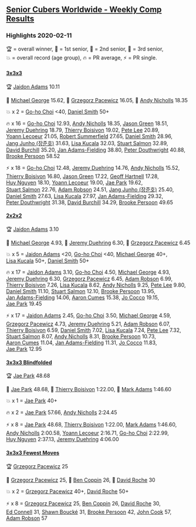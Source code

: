 <style>table {white-space: nowrap;}</style>

## [Senior Cubers Worldwide - Weekly Comp Results](/scw-comp/results/)
### Highlights 2020-02-11

<span style="white-space: nowrap;">🏆 = overall winner</span>, <span style="white-space: nowrap;">🥇 = 1st senior</span>, <span style="white-space: nowrap;">🥈 = 2nd senior</span>, <span style="white-space: nowrap;">🥉 = 3rd senior</span>, <span style="white-space: nowrap;">💥 = overall record (age group)</span>, <span style="white-space: nowrap;">🔥 = PR average</span>, <span style="white-space: nowrap;">⚡ = PR single</span>.

#### [3x3x3](333.md)

<span style="white-space: nowrap;">🏆 [Jaidon Adams](../../persons/jaidon_adams/333.md) 10.11</span>

<span style="white-space: nowrap;">🥇 [Michael George](../../persons/michael_george/333.md) 15.62</span>, <span style="white-space: nowrap;">🥈 [Grzegorz Pacewicz](../../persons/grzegorz_pacewicz/333.md) 16.05</span>, <span style="white-space: nowrap;">🥉 [Andy Nicholls](../../persons/andy_nicholls/333.md) 18.35</span>

💥 x 2 = <span style="white-space: nowrap;">[Go-ho Choi](../../persons/go_ho_choi/333.md) <40</span>, <span style="white-space: nowrap;">[Daniel Smith](../../persons/daniel_smith/333.md) 50+</span>

🔥 x 16 = <span style="white-space: nowrap;">[Go-ho Choi](../../persons/go_ho_choi/333.md) 12.93</span>, <span style="white-space: nowrap;">[Andy Nicholls](../../persons/andy_nicholls/333.md) 18.35</span>, <span style="white-space: nowrap;">[Jason Green](../../persons/jason_green/333.md) 18.51</span>, <span style="white-space: nowrap;">[Jeremy Duehring](../../persons/jeremy_duehring/333.md) 18.79</span>, <span style="white-space: nowrap;">[Thierry Boisivon](../../persons/thierry_boisivon/333.md) 19.02</span>, <span style="white-space: nowrap;">[Pete Lee](../../persons/pete_lee/333.md) 20.89</span>, <span style="white-space: nowrap;">[Yoann Lecoeur](../../persons/yoann_lecoeur/333.md) 21.05</span>, <span style="white-space: nowrap;">[Robert Summerfield](../../persons/robert_summerfield/333.md) 27.65</span>, <span style="white-space: nowrap;">[Daniel Smith](../../persons/daniel_smith/333.md) 28.96</span>, <span style="white-space: nowrap;">[Jang Junho (장준호)](../../persons/jang_junho/333.md) 31.63</span>, <span style="white-space: nowrap;">[Lisa Kucala](../../persons/lisa_kucala/333.md) 32.03</span>, <span style="white-space: nowrap;">[Stuart Salmon](../../persons/stuart_salmon/333.md) 32.89</span>, <span style="white-space: nowrap;">[David Burchill](../../persons/david_burchill/333.md) 35.20</span>, <span style="white-space: nowrap;">[Jan Adams-Fielding](../../persons/jan_adams_fielding/333.md) 38.80</span>, <span style="white-space: nowrap;">[Peter Douthwright](../../persons/peter_douthwright/333.md) 40.88</span>, <span style="white-space: nowrap;">[Brooke Persoon](../../persons/brooke_persoon/333.md) 58.52</span>

⚡ x 18 = <span style="white-space: nowrap;">[Go-ho Choi](../../persons/go_ho_choi/333.md) 12.48</span>, <span style="white-space: nowrap;">[Jeremy Duehring](../../persons/jeremy_duehring/333.md) 14.76</span>, <span style="white-space: nowrap;">[Andy Nicholls](../../persons/andy_nicholls/333.md) 15.52</span>, <span style="white-space: nowrap;">[Thierry Boisivon](../../persons/thierry_boisivon/333.md) 16.80</span>, <span style="white-space: nowrap;">[Jason Green](../../persons/jason_green/333.md) 17.22</span>, <span style="white-space: nowrap;">[Geoff Hartnell](../../persons/geoff_hartnell/333.md) 17.28</span>, <span style="white-space: nowrap;">[Huy Nguyen](../../persons/huy_nguyen/333.md) 18.10</span>, <span style="white-space: nowrap;">[Yoann Lecoeur](../../persons/yoann_lecoeur/333.md) 19.00</span>, <span style="white-space: nowrap;">[Jae Park](../../persons/jae_park/333.md) 19.62</span>, <span style="white-space: nowrap;">[Stuart Salmon](../../persons/stuart_salmon/333.md) 22.76</span>, <span style="white-space: nowrap;">[Adam Robson](../../persons/adam_robson/333.md) 24.51</span>, <span style="white-space: nowrap;">[Jang Junho (장준호)](../../persons/jang_junho/333.md) 25.40</span>, <span style="white-space: nowrap;">[Daniel Smith](../../persons/daniel_smith/333.md) 27.63</span>, <span style="white-space: nowrap;">[Lisa Kucala](../../persons/lisa_kucala/333.md) 27.97</span>, <span style="white-space: nowrap;">[Jan Adams-Fielding](../../persons/jan_adams_fielding/333.md) 29.32</span>, <span style="white-space: nowrap;">[Peter Douthwright](../../persons/peter_douthwright/333.md) 31.38</span>, <span style="white-space: nowrap;">[David Burchill](../../persons/david_burchill/333.md) 34.29</span>, <span style="white-space: nowrap;">[Brooke Persoon](../../persons/brooke_persoon/333.md) 49.65</span>

#### [2x2x2](222.md)

<span style="white-space: nowrap;">🏆 [Jaidon Adams](../../persons/jaidon_adams/222.md) 3.10</span>

<span style="white-space: nowrap;">🥇 [Michael George](../../persons/michael_george/222.md) 4.93</span>, <span style="white-space: nowrap;">🥈 [Jeremy Duehring](../../persons/jeremy_duehring/222.md) 6.30</span>, <span style="white-space: nowrap;">🥉 [Grzegorz Pacewicz](../../persons/grzegorz_pacewicz/222.md) 6.45</span>

💥 x 5 = <span style="white-space: nowrap;">[Jaidon Adams](../../persons/jaidon_adams/222.md) <20</span>, <span style="white-space: nowrap;">[Go-ho Choi](../../persons/go_ho_choi/222.md) <40</span>, <span style="white-space: nowrap;">[Michael George](../../persons/michael_george/222.md) 40+</span>, <span style="white-space: nowrap;">[Lisa Kucala](../../persons/lisa_kucala/222.md) 50+</span>, <span style="white-space: nowrap;">[Daniel Smith](../../persons/daniel_smith/222.md) 50+</span>

🔥 x 17 = <span style="white-space: nowrap;">[Jaidon Adams](../../persons/jaidon_adams/222.md) 3.10</span>, <span style="white-space: nowrap;">[Go-ho Choi](../../persons/go_ho_choi/222.md) 4.50</span>, <span style="white-space: nowrap;">[Michael George](../../persons/michael_george/222.md) 4.93</span>, <span style="white-space: nowrap;">[Jeremy Duehring](../../persons/jeremy_duehring/222.md) 6.30</span>, <span style="white-space: nowrap;">[Grzegorz Pacewicz](../../persons/grzegorz_pacewicz/222.md) 6.45</span>, <span style="white-space: nowrap;">[Adam Robson](../../persons/adam_robson/222.md) 6.99</span>, <span style="white-space: nowrap;">[Thierry Boisivon](../../persons/thierry_boisivon/222.md) 7.26</span>, <span style="white-space: nowrap;">[Lisa Kucala](../../persons/lisa_kucala/222.md) 8.62</span>, <span style="white-space: nowrap;">[Andy Nicholls](../../persons/andy_nicholls/222.md) 9.25</span>, <span style="white-space: nowrap;">[Pete Lee](../../persons/pete_lee/222.md) 9.80</span>, <span style="white-space: nowrap;">[Daniel Smith](../../persons/daniel_smith/222.md) 11.10</span>, <span style="white-space: nowrap;">[Stuart Salmon](../../persons/stuart_salmon/222.md) 12.10</span>, <span style="white-space: nowrap;">[Brooke Persoon](../../persons/brooke_persoon/222.md) 13.95</span>, <span style="white-space: nowrap;">[Jan Adams-Fielding](../../persons/jan_adams_fielding/222.md) 14.06</span>, <span style="white-space: nowrap;">[Aaron Cumes](../../persons/aaron_cumes/222.md) 15.38</span>, <span style="white-space: nowrap;">[Jo Cocco](../../persons/jo_cocco/222.md) 19.15</span>, <span style="white-space: nowrap;">[Jae Park](../../persons/jae_park/222.md) 19.45</span>

⚡ x 17 = <span style="white-space: nowrap;">[Jaidon Adams](../../persons/jaidon_adams/222.md) 2.45</span>, <span style="white-space: nowrap;">[Go-ho Choi](../../persons/go_ho_choi/222.md) 3.50</span>, <span style="white-space: nowrap;">[Michael George](../../persons/michael_george/222.md) 4.59</span>, <span style="white-space: nowrap;">[Grzegorz Pacewicz](../../persons/grzegorz_pacewicz/222.md) 4.73</span>, <span style="white-space: nowrap;">[Jeremy Duehring](../../persons/jeremy_duehring/222.md) 5.21</span>, <span style="white-space: nowrap;">[Adam Robson](../../persons/adam_robson/222.md) 6.07</span>, <span style="white-space: nowrap;">[Thierry Boisivon](../../persons/thierry_boisivon/222.md) 6.59</span>, <span style="white-space: nowrap;">[Daniel Smith](../../persons/daniel_smith/222.md) 7.02</span>, <span style="white-space: nowrap;">[Lisa Kucala](../../persons/lisa_kucala/222.md) 7.24</span>, <span style="white-space: nowrap;">[Pete Lee](../../persons/pete_lee/222.md) 7.32</span>, <span style="white-space: nowrap;">[Stuart Salmon](../../persons/stuart_salmon/222.md) 8.07</span>, <span style="white-space: nowrap;">[Andy Nicholls](../../persons/andy_nicholls/222.md) 8.31</span>, <span style="white-space: nowrap;">[Brooke Persoon](../../persons/brooke_persoon/222.md) 10.73</span>, <span style="white-space: nowrap;">[Aaron Cumes](../../persons/aaron_cumes/222.md) 11.04</span>, <span style="white-space: nowrap;">[Jan Adams-Fielding](../../persons/jan_adams_fielding/222.md) 11.31</span>, <span style="white-space: nowrap;">[Jo Cocco](../../persons/jo_cocco/222.md) 11.83</span>, <span style="white-space: nowrap;">[Jae Park](../../persons/jae_park/222.md) 12.95</span>

#### [3x3x3 Blindfolded](333bf.md)

<span style="white-space: nowrap;">🏆 [Jae Park](../../persons/jae_park/333bf.md) 48.68</span>

<span style="white-space: nowrap;">🥇 [Jae Park](../../persons/jae_park/333bf.md) 48.68</span>, <span style="white-space: nowrap;">🥈 [Thierry Boisivon](../../persons/thierry_boisivon/333bf.md) 1:22.00</span>, <span style="white-space: nowrap;">🥉 [Mark Adams](../../persons/mark_adams/333bf.md) 1:46.60</span>

💥 x 1 = <span style="white-space: nowrap;">[Jae Park](../../persons/jae_park/333bf.md) 40+</span>

🔥 x 2 = <span style="white-space: nowrap;">[Jae Park](../../persons/jae_park/333bf.md) 57.66</span>, <span style="white-space: nowrap;">[Andy Nicholls](../../persons/andy_nicholls/333bf.md) 2:24.45</span>

⚡ x 8 = <span style="white-space: nowrap;">[Jae Park](../../persons/jae_park/333bf.md) 48.68</span>, <span style="white-space: nowrap;">[Thierry Boisivon](../../persons/thierry_boisivon/333bf.md) 1:22.00</span>, <span style="white-space: nowrap;">[Mark Adams](../../persons/mark_adams/333bf.md) 1:46.60</span>, <span style="white-space: nowrap;">[Andy Nicholls](../../persons/andy_nicholls/333bf.md) 2:00.58</span>, <span style="white-space: nowrap;">[Yoann Lecoeur](../../persons/yoann_lecoeur/333bf.md) 2:16.71</span>, <span style="white-space: nowrap;">[Go-ho Choi](../../persons/go_ho_choi/333bf.md) 2:22.99</span>, <span style="white-space: nowrap;">[Huy Nguyen](../../persons/huy_nguyen/333bf.md) 2:37.13</span>, <span style="white-space: nowrap;">[Jeremy Duehring](../../persons/jeremy_duehring/333bf.md) 4:06.00</span>

#### [3x3x3 Fewest Moves](333fm.md)

<span style="white-space: nowrap;">🏆 [Grzegorz Pacewicz](../../persons/grzegorz_pacewicz/333fm.md) 25</span>

<span style="white-space: nowrap;">🥇 [Grzegorz Pacewicz](../../persons/grzegorz_pacewicz/333fm.md) 25</span>, <span style="white-space: nowrap;">🥈 [Ben Coppin](../../persons/ben_coppin/333fm.md) 26</span>, <span style="white-space: nowrap;">🥉 [David Roche](../../persons/david_roche/333fm.md) 30</span>

💥 x 2 = <span style="white-space: nowrap;">[Grzegorz Pacewicz](../../persons/grzegorz_pacewicz/333fm.md) 40+</span>, <span style="white-space: nowrap;">[David Roche](../../persons/david_roche/333fm.md) 50+</span>

⚡ x 8 = <span style="white-space: nowrap;">[Grzegorz Pacewicz](../../persons/grzegorz_pacewicz/333fm.md) 25</span>, <span style="white-space: nowrap;">[Ben Coppin](../../persons/ben_coppin/333fm.md) 26</span>, <span style="white-space: nowrap;">[David Roche](../../persons/david_roche/333fm.md) 30</span>, <span style="white-space: nowrap;">[Ed Connell](../../persons/ed_connell/333fm.md) 31</span>, <span style="white-space: nowrap;">[Shawn Boucké](../../persons/shawn_boucke/333fm.md) 31</span>, <span style="white-space: nowrap;">[Brooke Persoon](../../persons/brooke_persoon/333fm.md) 42</span>, <span style="white-space: nowrap;">[John Cook](../../persons/john_cook/333fm.md) 57</span>, <span style="white-space: nowrap;">[Adam Robson](../../persons/adam_robson/333fm.md) 57</span>


<!-- Global site tag (gtag.js) - Google Analytics -->
<script async src="https://www.googletagmanager.com/gtag/js?id=UA-86348435-3"></script>
<script>window.dataLayer = window.dataLayer || []; function gtag() {dataLayer.push(arguments);} gtag('js', new Date()); gtag('config', 'UA-86348435-3');</script>
